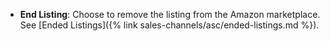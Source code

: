 
- **End Listing**: Choose to remove the listing from the Amazon marketplace. See [Ended Listings]({% link sales-channels/asc/ended-listings.md %}).

